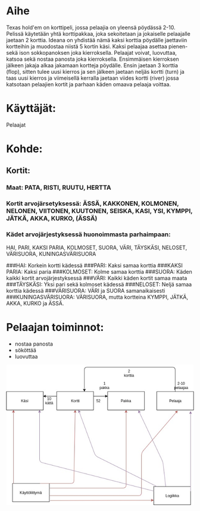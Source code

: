 # Aihe
Texas hold'em on korttipeli, jossa pelaajia on yleensä pöydässä 2-10. Pelissä käytetään yhtä korttipakkaa, joka sekoitetaan ja jokaiselle pelaajalle jaetaan 2 korttia. Ideana on yhdistää nämä kaksi korttia pöydälle jaettaviin kortteihin ja muodostaa niistä 5 kortin käsi.  Kaksi pelaajaa asettaa pienen- sekä ison sokkopanoksen joka kierroksella. Pelaajat voivat, luovuttaa, katsoa sekä nostaa panosta joka kierroksella. Ensimmäisen kierroksen jälkeen jakaja alkaa jakamaan kortteja pöydälle. Ensin jaetaan 3 korttia (flop), sitten tulee uusi kierros ja sen jälkeen jaetaan neljäs kortti (turn) ja taas uusi kierros ja viimeisellä kerralla jaetaan viides kortti (river) jossa katsotaan pelaajien kortit ja parhaan käden omaava pelaaja voittaa.
# Käyttäjät:
Pelaajat
# Kohde:
## Kortit:
### Maat: PATA, RISTI, RUUTU, HERTTA
### Kortit arvojärsetyksessä: ÄSSÄ, KAKKONEN, KOLMONEN, NELONEN, VIITONEN, KUUTONEN, SEISKA, KASI, YSI, KYMPPI, JÄTKÄ, AKKA, KURKO, (ÄSSÄ)
### Kädet arvojärjestyksessä huonoimmasta parhaimpaan:
HAI, PARI, KAKSI PARIA, KOLMOSET, SUORA, VÄRI, TÄYSKÄSI, NELOSET, VÄRISUORA, KUNINGASVÄRISUORA

###HAI: Korkein kortti kädessä
###PARI: Kaksi samaa korttia
###KAKSI PARIA: Kaksi paria
###KOLMOSET: Kolme samaa korttia
###SUORA: Käden kaikki kortit arvojärjestyksessä
###VÄRI: Kaikki käden kortit samaa maata
###TÄYSKÄSI: Yksi pari sekä kolmoset kädessä
###NELOSET: Neljä samaa korttia kädessä
###VÄRISUORA: VÄRI ja SUORA samanaikaisesti
###KUNINGASVÄRISUORA: VÄRISUORA, mutta kortteina KYMPPI, JÄTKÄ, AKKA, KURKO ja ÄSSÄ.

# Pelaajan toiminnot:
* nostaa panosta
* sököttää
* luovuttaa

![Luokkakaavio](/dokumentaatio/TexasHoldEmLuokkakaavio.jpg)
